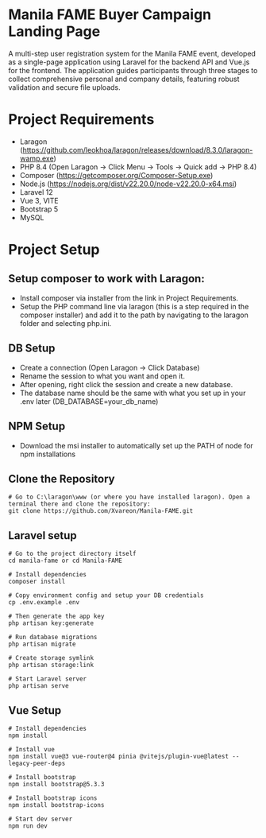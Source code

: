 # Manila FAME Buyer Campaign Landing Page
A multi-step user registration system for the Manila FAME event, developed as a single-page application using Laravel for the backend API and Vue.js for the frontend. The application guides participants through three stages to collect comprehensive personal and company details, featuring robust validation and secure file uploads.

# Project Requirements
- Laragon (https://github.com/leokhoa/laragon/releases/download/8.3.0/laragon-wamp.exe)
- PHP 8.4 (Open Laragon → Click Menu → Tools → Quick add → PHP 8.4)
- Composer (https://getcomposer.org/Composer-Setup.exe)
- Node.js (https://nodejs.org/dist/v22.20.0/node-v22.20.0-x64.msi)
- Laravel 12
- Vue 3, VITE
- Bootstrap 5
- MySQL

# Project Setup
## Setup composer to work with Laragon:
- Install composer via installer from the link in Project Requirements.
- Setup the PHP command line via laragon (this is a step required in the composer installer) and add it to the path by navigating to the laragon folder and selecting php.ini.

## DB Setup
- Create a connection (Open Laragon → Click Database)
- Rename the session to what you want and open it.
- After opening, right click the session and create a new database.
- The database name should be the same with what you set up in your .env later (DB_DATABASE=your_db_name)

## NPM Setup
- Download the msi installer to automatically set up the PATH of node for npm installations

## Clone the Repository
```
# Go to C:\laragon\www (or where you have installed laragon). Open a terminal there and clone the repository:
git clone https://github.com/Xvareon/Manila-FAME.git
```

## Laravel setup
```
# Go to the project directory itself
cd manila-fame or cd Manila-FAME

# Install dependencies
composer install

# Copy environment config and setup your DB credentials
cp .env.example .env

# Then generate the app key
php artisan key:generate

# Run database migrations
php artisan migrate

# Create storage symlink
php artisan storage:link

# Start Laravel server
php artisan serve
```

## Vue Setup
```
# Install dependencies
npm install

# Install vue
npm install vue@3 vue-router@4 pinia @vitejs/plugin-vue@latest --legacy-peer-deps

# Install bootstrap
npm install bootstrap@5.3.3

# Install bootstrap icons
npm install bootstrap-icons

# Start dev server
npm run dev
```
